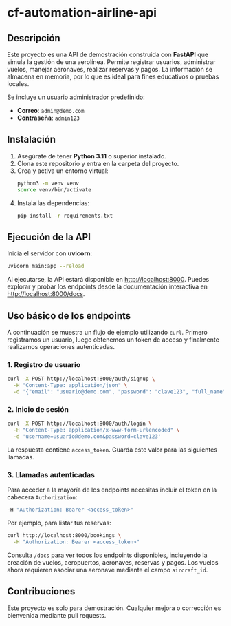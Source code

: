 # cf-automation-airline-api

## Descripción
Este proyecto es una API de demostración construida con **FastAPI** que simula la gestión de una aerolínea. Permite registrar usuarios, administrar vuelos, manejar aeronaves, realizar reservas y pagos. La información se almacena en memoria, por lo que es ideal para fines educativos o pruebas locales.

Se incluye un usuario administrador predefinido:

- **Correo**: `admin@demo.com`
- **Contraseña**: `admin123`

## Instalación
1. Asegúrate de tener **Python 3.11** o superior instalado.
2. Clona este repositorio y entra en la carpeta del proyecto.
3. Crea y activa un entorno virtual:
   ```bash
   python3 -m venv venv
   source venv/bin/activate
   ```
4. Instala las dependencias:
   ```bash
   pip install -r requirements.txt
   ```

## Ejecución de la API
Inicia el servidor con **uvicorn**:
```bash
uvicorn main:app --reload
```
Al ejecutarse, la API estará disponible en [http://localhost:8000](http://localhost:8000). Puedes explorar y probar los endpoints desde la documentación interactiva en [http://localhost:8000/docs](http://localhost:8000/docs).

## Uso básico de los endpoints
A continuación se muestra un flujo de ejemplo utilizando `curl`. Primero registramos un usuario, luego obtenemos un token de acceso y finalmente realizamos operaciones autenticadas.

### 1. Registro de usuario
```bash
curl -X POST http://localhost:8000/auth/signup \
  -H "Content-Type: application/json" \
  -d '{"email": "usuario@demo.com", "password": "clave123", "full_name": "Usuario Demo"}'
```

### 2. Inicio de sesión
```bash
curl -X POST http://localhost:8000/auth/login \
  -H "Content-Type: application/x-www-form-urlencoded" \
  -d 'username=usuario@demo.com&password=clave123'
```
La respuesta contiene `access_token`. Guarda este valor para las siguientes llamadas.

### 3. Llamadas autenticadas
Para acceder a la mayoría de los endpoints necesitas incluir el token en la cabecera `Authorization`:
```bash
-H "Authorization: Bearer <access_token>"
```
Por ejemplo, para listar tus reservas:
```bash
curl http://localhost:8000/bookings \
  -H "Authorization: Bearer <access_token>"
```

Consulta `/docs` para ver todos los endpoints disponibles, incluyendo la creación de vuelos, aeropuertos, aeronaves, reservas y pagos.
Los vuelos ahora requieren asociar una aeronave mediante el campo `aircraft_id`.

## Contribuciones
Este proyecto es solo para demostración. Cualquier mejora o corrección es bienvenida mediante pull requests.

